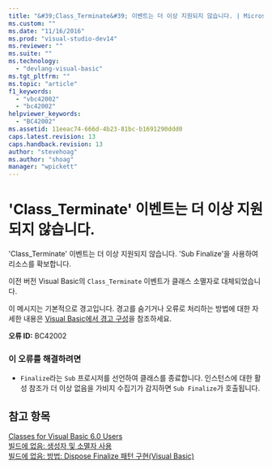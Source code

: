```yaml
---
title: "&#39;Class_Terminate&#39; 이벤트는 더 이상 지원되지 않습니다. | Microsoft Docs"
ms.custom: ""
ms.date: "11/16/2016"
ms.prod: "visual-studio-dev14"
ms.reviewer: ""
ms.suite: ""
ms.technology: 
  - "devlang-visual-basic"
ms.tgt_pltfrm: ""
ms.topic: "article"
f1_keywords: 
  - "vbc42002"
  - "bc42002"
helpviewer_keywords: 
  - "BC42002"
ms.assetid: 11eeac74-666d-4b23-81bc-b1691290ddd0
caps.latest.revision: 13
caps.handback.revision: 13
author: "stevehoag"
ms.author: "shoag"
manager: "wpickett"
---
```

# &#39;Class_Terminate&#39; 이벤트는 더 이상 지원되지 않습니다.
'Class\_Terminate' 이벤트는 더 이상 지원되지 않습니다. 'Sub Finalize'을 사용하여 리소스를 확보합니다.  
  
 이전 버전 Visual Basic의 `Class_Terminate` 이벤트가 클래스 소멸자로 대체되었습니다.  
  
 이 메시지는 기본적으로 경고입니다. 경고를 숨기거나 오류로 처리하는 방법에 대한 자세한 내용은 [Visual Basic에서 경고 구성](../Topic/Configuring%20Warnings%20in%20Visual%20Basic.md)을 참조하세요.  
  
 **오류 ID:** BC42002  
  
### 이 오류를 해결하려면  
  
-   `Finalize`라는 `Sub` 프로시저를 선언하여 클래스를 종료합니다. 인스턴스에 대한 활성 참조가 더 이상 없음을 가비지 수집기가 감지하면 `Sub Finalize`가 호출됩니다.  
  
## 참고 항목  
 [Classes for Visual Basic 6.0 Users](http://msdn.microsoft.com/ko-kr/d625222c-cd32-4c8d-b25c-ea71729b88b7)   
 [빌드에 없음: 생성자 및 소멸자 사용](http://msdn.microsoft.com/ko-kr/548eebe1-86c4-4377-b2f5-447cb8be3d90)   
 [빌드에 없음: 방법: Dispose Finalize 패턴 구현\(Visual Basic\)](http://msdn.microsoft.com/ko-kr/adf7a232-4ebb-485d-8626-8d64421eb0c4)